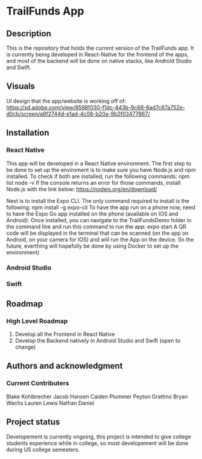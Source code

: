 # TrailFunds App

## Description
This is the repository that holds the current version of the TrailFunds app. It is currently being developed in React-Native for the frontend of the apps, and most of the backend will be done on native stacks, like Android Studio and Swift. 

## Visuals
UI design that the app/website is working off of: https://xd.adobe.com/view/8598f030-f1dc-443b-9c68-6ad7c87a752e-d0cb/screen/a6f2744d-e1ad-4c08-b20a-9b2f03477867/ 

## Installation
### React Native
This app will be developed in a React Native environment. The first step to be done to set up the enviroment is to make sure you have Node.js and npm installed. To check if both are installed, run the following commands:
npm list
node -v
If the console returns an error for those commands, install Node.js with the link below:
https://nodejs.org/en/download/

Next is to install the Expo CLI. The only command required to install is the following:
npm install -g expo-cli
To have the app run on a phone now, need to have the Expo Go app installed on the phone (available on IOS and Android). Once installed, you can navigate to the TrailFundsDemo folder in the command line and run this command to run the app:
expo start
A QR code will be displayed in the terminal that can be scanned (on the app on Android, on your camera for IOS) and will run the App on the device. (In the future, everthing will hopefully be done by using Docker to set up the environment)

### Android Studio
### Swift

## Roadmap
### High Level Roadmap
1. Develop all the Frontend in React Native
2. Develop the Backend natively in Android Studio and Swift (open to change)

## Authors and acknowledgment
### Current Contributers
Blake Kohlbrecher
Jacob Hansen
Caiden Plummer
Peyton Grattino
Bryan Wachs
Lauren Lewis
Nathan Daniel

## Project status
Developement is currently ongoing, this project is intended to give college students experience while in college, so most developement will be done during US college semesters. 